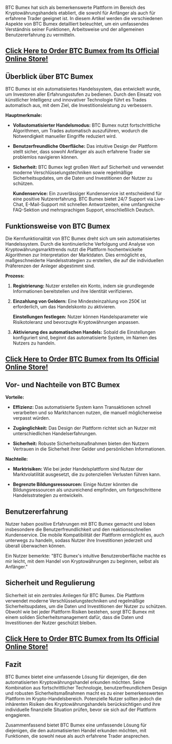 <p data-start="0" data-end="368">BTC Bumex hat sich als bemerkenswerte Plattform im Bereich des Kryptowährungshandels etabliert, die sowohl für Anfänger als auch für erfahrene Trader geeignet ist. In diesem Artikel werden die verschiedenen Aspekte von BTC Bumex detailliert beleuchtet, um ein umfassendes Verständnis seiner Funktionen, Arbeitsweise und der allgemeinen Benutzererfahrung zu vermitteln.</p>

<h2 data-start="0" data-end="368"><a href="https://mydealsjunction.info/order-btcbumex"><strong>Click Here to Order BTC Bumex from Its Official Online Store!</strong></a></h2>
<h2 data-start="370" data-end="397">Überblick über BTC Bumex</h2>
<p data-start="399" data-end="718">BTC Bumex ist ein automatisiertes Handelssystem, das entwickelt wurde, um Investoren aller Erfahrungsstufen zu bedienen. Durch den Einsatz von künstlicher Intelligenz und innovativer Technologie führt es Trades automatisch aus, mit dem Ziel, die Investitionsleistung zu verbessern.</p>
<p data-start="720" data-end="738"><strong data-start="720" data-end="738">Hauptmerkmale:</strong></p>

<ul data-start="740" data-end="1647">
 	<li data-start="740" data-end="922">
<p data-start="742" data-end="922"><strong data-start="742" data-end="779">Vollautomatisierter Handelsmodus:</strong> BTC Bumex nutzt fortschrittliche Algorithmen, um Trades automatisch auszuführen, wodurch die Notwendigkeit manueller Eingriffe reduziert wird.</p>
</li>
 	<li data-start="924" data-end="1092">
<p data-start="926" data-end="1092"><strong data-start="926" data-end="961">Benutzerfreundliche Oberfläche:</strong> Das intuitive Design der Plattform stellt sicher, dass sowohl Anfänger als auch erfahrene Trader sie problemlos navigieren können.</p>
</li>
 	<li data-start="1094" data-end="1332">
<p data-start="1096" data-end="1332"><strong data-start="1096" data-end="1111">Sicherheit:</strong> BTC Bumex legt großen Wert auf Sicherheit und verwendet moderne Verschlüsselungstechniken sowie regelmäßige Sicherheitsupdates, um die Daten und Investitionen der Nutzer zu schützen.</p>
<p data-start="1336" data-end="1647"><strong data-start="1336" data-end="1354">Kundenservice:</strong> Ein zuverlässiger Kundenservice ist entscheidend für eine positive Nutzererfahrung. BTC Bumex bietet 24/7 Support via Live-Chat, E-Mail-Support mit schnellen Antwortzeiten, eine umfangreiche FAQ-Sektion und mehrsprachigen Support, einschließlich Deutsch.</p>
</li>
</ul>
<h2 data-start="1649" data-end="1680">Funktionsweise von BTC Bumex</h2>
<p data-start="1682" data-end="2104">Die Kernfunktionalität von BTC Bumex dreht sich um sein automatisiertes Handelssystem. Durch die kontinuierliche Verfolgung und Analyse von Kryptowährungsmarkttrends nutzt die Plattform hochentwickelte Algorithmen zur Interpretation der Marktdaten. Dies ermöglicht es, maßgeschneiderte Handelsstrategien zu erstellen, die auf die individuellen Präferenzen der Anleger abgestimmt sind.</p>
<p data-start="2106" data-end="2118"><strong data-start="2106" data-end="2118">Prozess:</strong></p>

<ol data-start="2120" data-end="2691">
 	<li data-start="2120" data-end="2253">
<p data-start="2123" data-end="2253"><strong data-start="2123" data-end="2141">Registrierung:</strong> Nutzer erstellen ein Konto, indem sie grundlegende Informationen bereitstellen und ihre Identität verifizieren.</p>
</li>
 	<li data-start="2255" data-end="2408">
<p data-start="2258" data-end="2408"><strong data-start="2258" data-end="2285">Einzahlung von Geldern:</strong> Eine Mindesteinzahlung von 250€ ist erforderlich, um das Handelskonto zu aktivieren.</p>

<strong data-start="2413" data-end="2441">Einstellungen festlegen:</strong> Nutzer können Handelsparameter wie Risikotoleranz und bevorzugte Kryptowährungen anpassen.</li>
 	<li data-start="2534" data-end="2691">
<p data-start="2537" data-end="2691"><strong data-start="2537" data-end="2579">Aktivierung des automatischen Handels:</strong> Sobald die Einstellungen konfiguriert sind, beginnt das automatisierte System, im Namen des Nutzers zu handeln.</p>
</li>
</ol>
<h2 data-start="0" data-end="368"><a href="https://mydealsjunction.info/order-btcbumex"><strong>Click Here to Order BTC Bumex from Its Official Online Store!</strong></a></h2>
<h2 data-start="2693" data-end="2728">Vor- und Nachteile von BTC Bumex</h2>
<p data-start="2730" data-end="2743"><strong data-start="2730" data-end="2743">Vorteile:</strong></p>

<ul data-start="2745" data-end="3151">
 	<li data-start="2745" data-end="2898">
<p data-start="2747" data-end="2898"><strong data-start="2747" data-end="2761">Effizienz:</strong> Das automatisierte System kann Transaktionen schnell verarbeiten und so Marktchancen nutzen, die manuell möglicherweise verpasst würden.</p>
</li>
 	<li data-start="2900" data-end="3011">
<p data-start="2902" data-end="3011"><strong data-start="2902" data-end="2921">Zugänglichkeit:</strong> Das Design der Plattform richtet sich an Nutzer mit unterschiedlichen Handelserfahrungen.</p>
</li>
 	<li data-start="3013" data-end="3151">
<p data-start="3015" data-end="3151"><strong data-start="3015" data-end="3030">Sicherheit:</strong> Robuste Sicherheitsmaßnahmen bieten den Nutzern Vertrauen in die Sicherheit ihrer Gelder und persönlichen Informationen.</p>
</li>
</ul>
<p data-start="3153" data-end="3167"><strong data-start="3153" data-end="3167">Nachteile:</strong></p>

<ul data-start="3169" data-end="3470">
 	<li data-start="3169" data-end="3307">
<p data-start="3171" data-end="3307"><strong data-start="3171" data-end="3188">Marktrisiken:</strong> Wie bei jeder Handelsplattform sind Nutzer der Marktvolatilität ausgesetzt, die zu potenziellen Verlusten führen kann.</p>
</li>
 	<li data-start="3309" data-end="3470">
<p data-start="3311" data-end="3470"><strong data-start="3311" data-end="3344">Begrenzte Bildungsressourcen:</strong> Einige Nutzer könnten die Bildungsressourcen als unzureichend empfinden, um fortgeschrittene Handelsstrategien zu entwickeln.</p>
</li>
</ul>
<h2 data-start="3472" data-end="3492">Benutzererfahrung</h2>
<p data-start="3494" data-end="3835">Nutzer haben positive Erfahrungen mit BTC Bumex gemacht und loben insbesondere die Benutzerfreundlichkeit und den reaktionsschnellen Kundenservice. Die mobile Kompatibilität der Plattform ermöglicht es, auch unterwegs zu handeln, sodass Nutzer ihre Investitionen jederzeit und überall überwachen können.</p>
<p data-start="3837" data-end="3991">Ein Nutzer bemerkte: "BTC Bumex's intuitive Benutzeroberfläche machte es mir leicht, mit dem Handel von Kryptowährungen zu beginnen, selbst als Anfänger."</p>

<h2 data-start="3993" data-end="4022">Sicherheit und Regulierung</h2>
<p data-start="4024" data-end="4438">Sicherheit ist ein zentrales Anliegen für BTC Bumex. Die Plattform verwendet moderne Verschlüsselungstechniken und regelmäßige Sicherheitsupdates, um die Daten und Investitionen der Nutzer zu schützen. Obwohl wie bei jeder Plattform Risiken bestehen, sorgt BTC Bumex mit einem soliden Sicherheitsmanagement dafür, dass die Daten und Investitionen der Nutzer geschützt bleiben.</p>

<h2 data-start="0" data-end="368"><a href="https://mydealsjunction.info/order-btcbumex"><strong>Click Here to Order BTC Bumex from Its Official Online Store!</strong></a></h2>
<h2 data-start="4440" data-end="4448">Fazit</h2>
<p data-start="4450" data-end="4949">BTC Bumex bietet eine umfassende Lösung für diejenigen, die den automatisierten Kryptowährungshandel erkunden möchten. Seine Kombination aus fortschrittlicher Technologie, benutzerfreundlichem Design und robusten Sicherheitsmaßnahmen macht es zu einer bemerkenswerten Plattform im Krypto-Handelsbereich. Potenzielle Nutzer sollten jedoch die inhärenten Risiken des Kryptowährungshandels berücksichtigen und ihre individuelle finanzielle Situation prüfen, bevor sie sich auf der Plattform engagieren.</p>
<p data-start="4951" data-end="5141">Zusammenfassend bietet BTC Bumex eine umfassende Lösung für diejenigen, die den automatisierten Handel erkunden möchten, mit Funktionen, die sowohl neue als auch erfahrene Trader ansprechen.</p>
